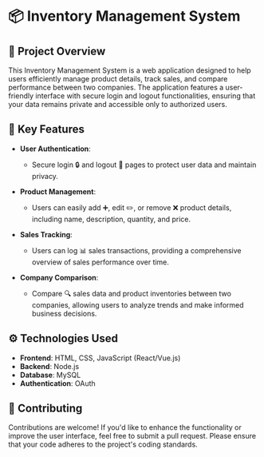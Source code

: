 
# 📦 Inventory Management System

## 🌟 Project Overview

This Inventory Management System is a web application designed to help users efficiently manage product details, track sales, and compare performance between two companies. The application features a user-friendly interface with secure login and logout functionalities, ensuring that your data remains private and accessible only to authorized users.

## 🔑 Key Features

- **User Authentication**: 
  - Secure login 🔒 and logout 🚪 pages to protect user data and maintain privacy.

- **Product Management**:
  - Users can easily add ➕, edit ✏️, or remove ❌ product details, including name, description, quantity, and price.

- **Sales Tracking**:
  - Users can log 📊 sales transactions, providing a comprehensive overview of sales performance over time.

- **Company Comparison**:
  - Compare 🔍 sales data and product inventories between two companies, allowing users to analyze trends and make informed business decisions.

## ⚙️ Technologies Used

- **Frontend**: HTML, CSS, JavaScript (React/Vue.js)
- **Backend**: Node.js
- **Database**: MySQL
- **Authentication**:  OAuth


## 🤝 Contributing

Contributions are welcome! If you'd like to enhance the functionality or improve the user interface, feel free to submit a pull request. Please ensure that your code adheres to the project's coding standards.

